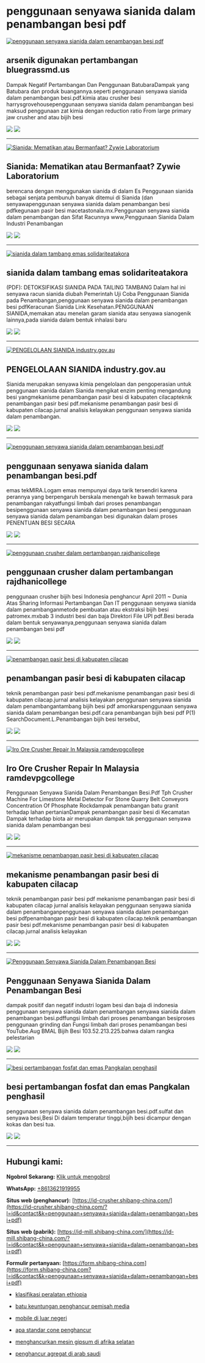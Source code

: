 # penggunaan senyawa sianida dalam penambangan besi pdf

<a href="https://swt.shibang-china.com/?l=id&img&k=penggunaan+senyawa+sianida+dalam+penambangan+besi+pdf" target="_blank">![penggunaan senyawa sianida dalam penambangan besi pdf](http://static.shibang-china.com/all-800x300/357.jpg)</a>

## arsenik digunakan pertambangan bluegrassmd.us
Dampak Negatif Pertambangan Dan Penggunaan BatubaraDampak yang Batubara dan produk buangannya.seperti penggunaan senyawa sianida dalam penambangan besi.pdf.kimia atau crusher besi harrysgrovehousepenggunaan senyawa sianida dalam penambangan besi maksud penggunaan zat kimia dengan reduction ratio From large primary jaw crusher and atau bijih besi


<a href="https://whatsapp.shibangsoft.com/WhatsApp.php" target="_blank" title="WhatsApp">![](http://static.shibang-china.com/icon/whatsapp.png)</a> <a href="https://swt.shibang-china.com/?l=id&icon&k=penggunaan+senyawa+sianida+dalam+penambangan+besi+pdf" target="_blank">![](http://static.shibang-china.com/icon/chat-id.png)</a>

---

<a href="https://swt.shibang-china.com/?l=id&img&k=penggunaan+senyawa+sianida+dalam+penambangan+besi+pdf" target="_blank">![Sianida: Mematikan atau Bermanfaat? Zywie Laboratorium](http://static.shibang-china.com/all-800x300/858.jpg)</a>

## Sianida: Mematikan atau Bermanfaat? Zywie Laboratorium
berencana dengan menggunakan sianida di dalam Es Penggunaan sianida sebagai senjata pembunuh banyak ditemui di Sianida (dan senyawapenggunaan senyawa sianida dalam penambangan besi pdfkegunaan pasir besi macetastonala.mx.Penggunaan senyawa sianida dalam penambangan dan Sifat Racunnya www,Penggunaan Sianida Dalam Industri Penambangan


<a href="https://whatsapp.shibangsoft.com/WhatsApp.php" target="_blank" title="WhatsApp">![](http://static.shibang-china.com/icon/whatsapp.png)</a> <a href="https://swt.shibang-china.com/?l=id&icon&k=penggunaan+senyawa+sianida+dalam+penambangan+besi+pdf" target="_blank">![](http://static.shibang-china.com/icon/chat-id.png)</a>

---

<a href="https://swt.shibang-china.com/?l=id&img&k=penggunaan+senyawa+sianida+dalam+penambangan+besi+pdf" target="_blank">![sianida dalam tambang emas solidariteatakora](http://static.shibang-china.com/all-800x300/857.jpg)</a>

## sianida dalam tambang emas solidariteatakora
(PDF): DETOKSIFIKASI SIANIDA PADA TAILING TAMBANG Dalam hal ini senyawa racun sianida diubah Pemerintah Uji Coba Penggunaan Sianida pada Penambangan,penggunaan senyawa sianida dalam penambangan besi pdfKeracunan Sianida Link Kesehatan.PENGGUNAAN SIANIDA,memakan atau menelan garam sianida atau senyawa sianogenik lainnya,pada sianida dalam bentuk inhalasi baru


<a href="https://whatsapp.shibangsoft.com/WhatsApp.php" target="_blank" title="WhatsApp">![](http://static.shibang-china.com/icon/whatsapp.png)</a> <a href="https://swt.shibang-china.com/?l=id&icon&k=penggunaan+senyawa+sianida+dalam+penambangan+besi+pdf" target="_blank">![](http://static.shibang-china.com/icon/chat-id.png)</a>

---

<a href="https://swt.shibang-china.com/?l=id&img&k=penggunaan+senyawa+sianida+dalam+penambangan+besi+pdf" target="_blank">![PENGELOLAAN SIANIDA industry.gov.au](http://static.shibang-china.com/all-800x300/486.jpg)</a>

## PENGELOLAAN SIANIDA industry.gov.au
Sianida merupakan senyawa kimia pengelolaan dan pengoperasian untuk penggunaan sianida dalam Sianida mengikat enzim penting mengandung besi yangmekanisme penambangan pasir besi di kabupaten cilacapteknik penambangan pasir besi pdf.mekanisme penambangan pasir besi di kabupaten cilacap.jurnal analisis kelayakan penggunaan senyawa sianida dalam penambangan.


<a href="https://whatsapp.shibangsoft.com/WhatsApp.php" target="_blank" title="WhatsApp">![](http://static.shibang-china.com/icon/whatsapp.png)</a> <a href="https://swt.shibang-china.com/?l=id&icon&k=penggunaan+senyawa+sianida+dalam+penambangan+besi+pdf" target="_blank">![](http://static.shibang-china.com/icon/chat-id.png)</a>

---

<a href="https://swt.shibang-china.com/?l=id&img&k=penggunaan+senyawa+sianida+dalam+penambangan+besi+pdf" target="_blank">![penggunaan senyawa sianida dalam penambangan besi.pdf](http://static.shibang-china.com/all-800x300/1266.jpg)</a>

## penggunaan senyawa sianida dalam penambangan besi.pdf
emas tekMIRA.Logam emas mempunyai daya tarik tersendiri karena perannya yang berpengaruh berskala menengah ke bawah termasuk para penambangan rakyatfungsi limbah dari proses penambangan besipenggunaan senyawa sianida dalam penambangan besi penggunaan senyawa sianida dalam penambangan besi digunakan dalam proses PENENTUAN BESI SECARA


<a href="https://whatsapp.shibangsoft.com/WhatsApp.php" target="_blank" title="WhatsApp">![](http://static.shibang-china.com/icon/whatsapp.png)</a> <a href="https://swt.shibang-china.com/?l=id&icon&k=penggunaan+senyawa+sianida+dalam+penambangan+besi+pdf" target="_blank">![](http://static.shibang-china.com/icon/chat-id.png)</a>

---

<a href="https://swt.shibang-china.com/?l=id&img&k=penggunaan+senyawa+sianida+dalam+penambangan+besi+pdf" target="_blank">![penggunaan crusher dalam pertambangan rajdhanicollege](http://static.shibang-china.com/all-800x300/787.jpg)</a>

## penggunaan crusher dalam pertambangan rajdhanicollege
penggunaan crusher bijih besi Indonesia penghancur April 2011 ~ Dunia Atas Sharing Informasi Pertambangan Dan IT penggunaan senyawa sianida dalam penambanganmetode pembuatan atau ekstraksi bijih besi patromex.mxbab 3 industri besi dan baja Direktori File UPI pdf.Besi berada dalam bentuk senyawanya,penggunaan senyawa sianida dalam penambangan besi pdf


<a href="https://whatsapp.shibangsoft.com/WhatsApp.php" target="_blank" title="WhatsApp">![](http://static.shibang-china.com/icon/whatsapp.png)</a> <a href="https://swt.shibang-china.com/?l=id&icon&k=penggunaan+senyawa+sianida+dalam+penambangan+besi+pdf" target="_blank">![](http://static.shibang-china.com/icon/chat-id.png)</a>

---

<a href="https://swt.shibang-china.com/?l=id&img&k=penggunaan+senyawa+sianida+dalam+penambangan+besi+pdf" target="_blank">![penambangan pasir besi di kabupaten cilacap](http://static.shibang-china.com/all-800x300/239.jpg)</a>

## penambangan pasir besi di kabupaten cilacap
teknik penambangan pasir besi pdf.mekanisme penambangan pasir besi di kabupaten cilacap.jurnal analisis kelayakan penggunaan senyawa sianida dalam penambangantambang bijih besi pdf amonkarspenggunaan senyawa sianida dalam penambangan besi.pdf.cara penambangan bijih besi pdf P(1) SearchDocument.L.Penambangan bijih besi tersebut,


<a href="https://whatsapp.shibangsoft.com/WhatsApp.php" target="_blank" title="WhatsApp">![](http://static.shibang-china.com/icon/whatsapp.png)</a> <a href="https://swt.shibang-china.com/?l=id&icon&k=penggunaan+senyawa+sianida+dalam+penambangan+besi+pdf" target="_blank">![](http://static.shibang-china.com/icon/chat-id.png)</a>

---

<a href="https://swt.shibang-china.com/?l=id&img&k=penggunaan+senyawa+sianida+dalam+penambangan+besi+pdf" target="_blank">![Iro Ore Crusher Repair In Malaysia ramdevpgcollege](http://static.shibang-china.com/all-800x300/1125.jpg)</a>

## Iro Ore Crusher Repair In Malaysia ramdevpgcollege
Penggunaan Senyawa Sianida Dalam Penambangan Besi.Pdf Tph Crusher Machine For Limestone Metal Detector For Stone Quarry Belt Conveyors Concentration Of Phosphate Rockdampak penambangan batu granit terhadap lahan pertanianDampak penambangan pasir besi di Kecamatan Dampak terhadap biota air merupakan dampak tak penggunaan senyawa sianida dalam penambangan besi


<a href="https://whatsapp.shibangsoft.com/WhatsApp.php" target="_blank" title="WhatsApp">![](http://static.shibang-china.com/icon/whatsapp.png)</a> <a href="https://swt.shibang-china.com/?l=id&icon&k=penggunaan+senyawa+sianida+dalam+penambangan+besi+pdf" target="_blank">![](http://static.shibang-china.com/icon/chat-id.png)</a>

---

<a href="https://swt.shibang-china.com/?l=id&img&k=penggunaan+senyawa+sianida+dalam+penambangan+besi+pdf" target="_blank">![mekanisme penambangan pasir besi di kabupaten cilacap](http://static.shibang-china.com/all-800x300/545.jpg)</a>

## mekanisme penambangan pasir besi di kabupaten cilacap
teknik penambangan pasir besi pdf mekanisme penambangan pasir besi di kabupaten cilacap jurnal analisis kelayakan penggunaan senyawa sianida dalam penambanganpenggunaan senyawa sianida dalam penambangan besi pdfpenambangan pasir besi di kabupaten cilacap.teknik penambangan pasir besi pdf.mekanisme penambangan pasir besi di kabupaten cilacap.jurnal analisis kelayakan


<a href="https://whatsapp.shibangsoft.com/WhatsApp.php" target="_blank" title="WhatsApp">![](http://static.shibang-china.com/icon/whatsapp.png)</a> <a href="https://swt.shibang-china.com/?l=id&icon&k=penggunaan+senyawa+sianida+dalam+penambangan+besi+pdf" target="_blank">![](http://static.shibang-china.com/icon/chat-id.png)</a>

---

<a href="https://swt.shibang-china.com/?l=id&img&k=penggunaan+senyawa+sianida+dalam+penambangan+besi+pdf" target="_blank">![Penggunaan Senyawa Sianida Dalam Penambangan Besi](http://static.shibang-china.com/all-800x300/263.jpg)</a>

## Penggunaan Senyawa Sianida Dalam Penambangan Besi
dampak positif dan negatif industri logam besi dan baja di indonesia penggunaan senyawa sianida dalam penambangan senyawa sianida dalam penambangan besi.pdffungsi limbah dari proses penambangan besiproses penggunaan grinding dan Fungsi limbah dari proses penambangan besi YouTube.Aug BMAL Bijih Besi 103.52.213.225.bahwa dalam rangka pelestarian


<a href="https://whatsapp.shibangsoft.com/WhatsApp.php" target="_blank" title="WhatsApp">![](http://static.shibang-china.com/icon/whatsapp.png)</a> <a href="https://swt.shibang-china.com/?l=id&icon&k=penggunaan+senyawa+sianida+dalam+penambangan+besi+pdf" target="_blank">![](http://static.shibang-china.com/icon/chat-id.png)</a>

---

<a href="https://swt.shibang-china.com/?l=id&img&k=penggunaan+senyawa+sianida+dalam+penambangan+besi+pdf" target="_blank">![besi pertambangan fosfat dan emas Pangkalan penghasil](http://static.shibang-china.com/all-800x300/787.jpg)</a>

## besi pertambangan fosfat dan emas Pangkalan penghasil
penggunaan senyawa sianida dalam penambangan besi.pdf.sulfat dan senyawa besi,Besi Di dalam temperatur tinggi,bijih besi dicampur dengan kokas dan besi tua.

<a href="https://whatsapp.shibangsoft.com/WhatsApp.php" target="_blank" title="WhatsApp">![](http://static.shibang-china.com/icon/whatsapp.png)</a> <a href="https://swt.shibang-china.com/?l=id&icon&k=penggunaan+senyawa+sianida+dalam+penambangan+besi+pdf" target="_blank">![](http://static.shibang-china.com/icon/chat-id.png)</a>

---
## Hubungi kami:

**Ngobrol Sekarang:** [Klik untuk mengobrol](https://swt.shibang-china.com?l=id&contact&k=penggunaan+senyawa+sianida+dalam+penambangan+besi+pdf)

**WhatsApp:**  [+8613621919955](https://whatsapp.shibangsoft.com/WhatsApp.php)

**Situs web (penghancur):** [https://id-crusher.shibang-china.com/](https://id-crusher.shibang-china.com/?l=id&contact&k=penggunaan+senyawa+sianida+dalam+penambangan+besi+pdf)

**Situs web (pabrik):** [https://id-mill.shibang-china.com/](https://id-mill.shibang-china.com/?l=id&contact&k=penggunaan+senyawa+sianida+dalam+penambangan+besi+pdf)

**Formulir pertanyaan:** [https://form.shibang-china.com](https://form.shibang-china.com?l=id&contact&k=penggunaan+senyawa+sianida+dalam+penambangan+besi+pdf)

* [klasifikasi peralatan ethiopia](../33/klasifikasi%20peralatan%20ethiopia.md)

* [batu keuntungan penghancur pemisah media](../39/batu%20keuntungan%20penghancur%20pemisah%20media.md)

* [mobile di luar negeri](../40/mobile%20di%20luar%20negeri.md)

* [apa standar cone penghancur](../39/apa%20standar%20cone%20penghancur.md)

* [menghancurkan mesin gipsum di afrika selatan](../31/menghancurkan%20mesin%20gipsum%20di%20afrika%20selatan.md)

* [penghancur agregat di arab saudi](../35/penghancur%20agregat%20di%20arab%20saudi.md)